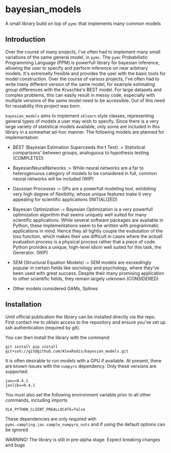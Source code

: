 # bayesian_models
A small library build on top of  `pymc` that implements many common models

## Introduction

Over the course of many projects, I've often had to implement many small variations of the same general model, in `pymc`. The `pymc` Probabilistic Programming Language (PPM) is powerfull library for bayesian inference, allowing the user to specify and perform inference on near arbitrary models. It's extremelly frexible and provides the user with the basic tools for model construction. Over the course of various projects, I've often had to write many different version of the same model, for example estimating group differences with the Kruschke's BEST model. For large datasets and complex problems, this can easily result in messy code, especially with multiple versions of the same model need to be accessible. Out of this need for reusability this project was born.

`bayesian_models` aims to implement `sklearn` style classes, representing general types of models a user may wish to specify. Since there is a very large variety of statistical models available, only some are included in this library in a somewhat ad-hoc  manner. The following models are planned for implementation:

* BEST (Bayesian Estimation Superceeds the t Test) := Statistical comparisons' between groups, analoguous to hypothesis testing (COMPLETED)

* BayesianNeuralNetworks := While neural networks are a far to heterogenuous category of models to be considered in full, common neural networks will be included (WIP)

* Gaussian Processes := GPs are a powerfull modeling tool, exhibiting very high degree of flexibility, whose unique features make it very appealing for scientific applications (INITIALIZED)

* Bayesian Optimization := Bayesian Optimization is a very powerfull optimization algorithm that seems uniquely well suited for many scientific applications. While several software packages are available in Python, these implementations seem to be written with programmatic applications in mind. Hence they all tightly couple the evalutation of the loss function, which makes their use difficult in cases where the actuall evaluation process is a physical process rather that a piece of code. Python provides a unique, high-level idiom well suited for this task, the Generator. (WIP)

* SEM (Structural Equation Models) := SEM models are exceedingly popular in certain fields like sociology and psychology, where they've been used with great success. Despite their many promising application to other scientific fields, they remain largely unknown (CONSIDERED)

* Other models considered GAMs, Splines

## Installation

Until official publication the library can be installed directly via the repo. First contact me to obtain access to the repository and ensure you've set up ssh authentication (required by git).

You can then install the library with the command:

```
git install pip install git+ssh://git@github.com/AlexRodis/bayesian_models.git
```
It is often desirable to run models with a GPU if available. At present, there are known issues with the `numpyro` dependency. Only these versions are supported:
```
jax==0.4.1
jaxlib==0.4.1
```

You must also set the following environment variable prior to all other commands, including imports

```
XLA_PYTHON_CLIENT_PREALLOCATE=false
```

These dependencies are only required with `pymc.sampling.jax.sample_numpyro_nuts` and if using the default options can be ignored

WARNING! The library is still in pre-alpha stage. Expect breaking changes and bugs
